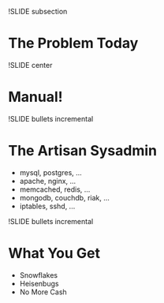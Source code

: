 !SLIDE subsection

# The Problem Today #

!SLIDE center

# Manual! #

!SLIDE bullets incremental

# The Artisan Sysadmin #

* mysql, postgres, ...
* apache, nginx, ...
* memcached, redis, ...
* mongodb, couchdb, riak, ...
* iptables, sshd, ...

!SLIDE bullets incremental

# What You Get #

* Snowflakes
* Heisenbugs
* No More Cash

